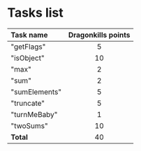 # Tasks list

| **Task name** | **Dragonkills points** | 
|:---           |:---:                   |
| "getFlags"    | 5                      |
| "isObject"    | 10                     |
| "max"         | 2                      |
| "sum"         | 2                      |
| "sumElements" | 5                      |
| "truncate"    | 5                      |
| "turnMeBaby"  | 1                      |
| "twoSums"     | 10                     |
| **Total**     |   40 |
